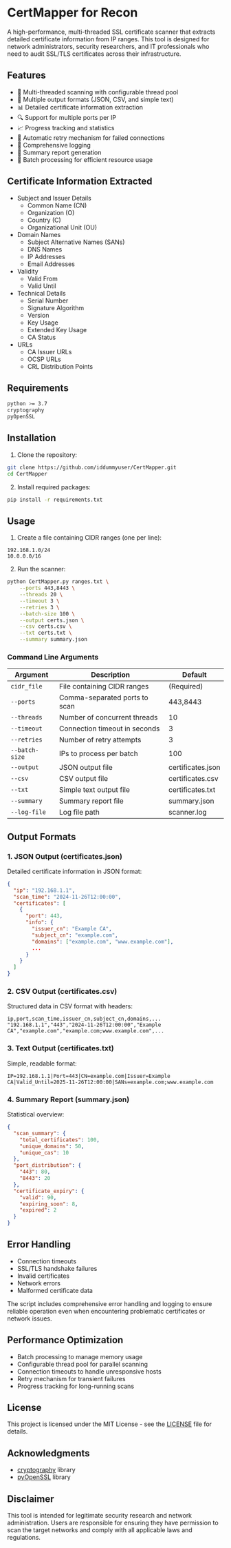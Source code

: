 # CertMapper for Recon

A high-performance, multi-threaded SSL certificate scanner that extracts detailed certificate information from IP ranges. This tool is designed for network administrators, security researchers, and IT professionals who need to audit SSL/TLS certificates across their infrastructure.

## Features

- 🚀 Multi-threaded scanning with configurable thread pool
- 📁 Multiple output formats (JSON, CSV, and simple text)
- 📊 Detailed certificate information extraction
- 🔍 Support for multiple ports per IP
- 📈 Progress tracking and statistics
- 🔄 Automatic retry mechanism for failed connections
- 📝 Comprehensive logging
- 📑 Summary report generation
- 🔋 Batch processing for efficient resource usage

## Certificate Information Extracted

- Subject and Issuer Details
  - Common Name (CN)
  - Organization (O)
  - Country (C)
  - Organizational Unit (OU)
- Domain Names
  - Subject Alternative Names (SANs)
  - DNS Names
  - IP Addresses
  - Email Addresses
- Validity
  - Valid From
  - Valid Until
- Technical Details
  - Serial Number
  - Signature Algorithm
  - Version
  - Key Usage
  - Extended Key Usage
  - CA Status
- URLs
  - CA Issuer URLs
  - OCSP URLs
  - CRL Distribution Points

## Requirements

```bash
python >= 3.7
cryptography
pyOpenSSL
```

## Installation

1. Clone the repository:
```bash
git clone https://github.com/iddummyuser/CertMapper.git
cd CertMapper
```

2. Install required packages:
```bash
pip install -r requirements.txt
```

## Usage

1. Create a file containing CIDR ranges (one per line):
```text
192.168.1.0/24
10.0.0.0/16
```

2. Run the scanner:
```bash
python CertMapper.py ranges.txt \
    --ports 443,8443 \
    --threads 20 \
    --timeout 3 \
    --retries 3 \
    --batch-size 100 \
    --output certs.json \
    --csv certs.csv \
    --txt certs.txt \
    --summary summary.json
```

### Command Line Arguments

| Argument | Description | Default |
|----------|-------------|---------|
| `cidr_file` | File containing CIDR ranges | (Required) |
| `--ports` | Comma-separated ports to scan | 443,8443 |
| `--threads` | Number of concurrent threads | 10 |
| `--timeout` | Connection timeout in seconds | 3 |
| `--retries` | Number of retry attempts | 3 |
| `--batch-size` | IPs to process per batch | 100 |
| `--output` | JSON output file | certificates.json |
| `--csv` | CSV output file | certificates.csv |
| `--txt` | Simple text output file | certificates.txt |
| `--summary` | Summary report file | summary.json |
| `--log-file` | Log file path | scanner.log |

## Output Formats

### 1. JSON Output (certificates.json)
Detailed certificate information in JSON format:
```json
{
  "ip": "192.168.1.1",
  "scan_time": "2024-11-26T12:00:00",
  "certificates": [
    {
      "port": 443,
      "info": {
        "issuer_cn": "Example CA",
        "subject_cn": "example.com",
        "domains": ["example.com", "www.example.com"],
        ...
      }
    }
  ]
}
```

### 2. CSV Output (certificates.csv)
Structured data in CSV format with headers:
```csv
ip,port,scan_time,issuer_cn,subject_cn,domains,...
"192.168.1.1","443","2024-11-26T12:00:00","Example CA","example.com","example.com;www.example.com",...
```

### 3. Text Output (certificates.txt)
Simple, readable format:
```text
IP=192.168.1.1|Port=443|CN=example.com|Issuer=Example CA|Valid_Until=2025-11-26T12:00:00|SANs=example.com;www.example.com
```

### 4. Summary Report (summary.json)
Statistical overview:
```json
{
  "scan_summary": {
    "total_certificates": 100,
    "unique_domains": 50,
    "unique_cas": 10
  },
  "port_distribution": {
    "443": 80,
    "8443": 20
  },
  "certificate_expiry": {
    "valid": 90,
    "expiring_soon": 8,
    "expired": 2
  }
}
```

## Error Handling

- Connection timeouts
- SSL/TLS handshake failures
- Invalid certificates
- Network errors
- Malformed certificate data

The script includes comprehensive error handling and logging to ensure reliable operation even when encountering problematic certificates or network issues.

## Performance Optimization

- Batch processing to manage memory usage
- Configurable thread pool for parallel scanning
- Connection timeouts to handle unresponsive hosts
- Retry mechanism for transient failures
- Progress tracking for long-running scans


## License

This project is licensed under the MIT License - see the [LICENSE](LICENSE) file for details.

## Acknowledgments

- [cryptography](https://github.com/pyca/cryptography) library
- [pyOpenSSL](https://github.com/pyca/pyopenssl) library

## Disclaimer

This tool is intended for legitimate security research and network administration. Users are responsible for ensuring they have permission to scan the target networks and comply with all applicable laws and regulations.
